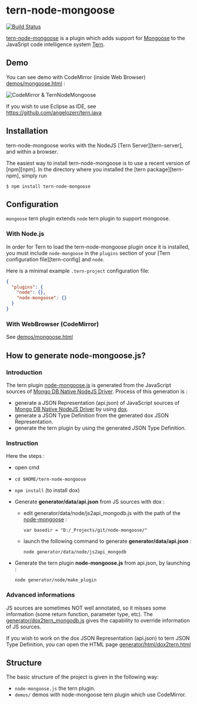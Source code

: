 # tern-node-mongoose

[![Build Status](https://secure.travis-ci.org/angelozerr/tern-node-mongoose.png)](http://travis-ci.org/angelozerr/tern-node-mongoose)

[tern-node-mongoose](https://github.com/angelozerr/tern-node-mongoose) is a plugin which adds support for [Mongoose](http://mongoosejs.com/) to the JavaSript code intelligence system [Tern](http://ternjs.net/).

## Demo

You can see demo with CodeMirror (inside Web Browser) [demos/mongoose.html](https://github.com/angelozerr/tern-node-mongoose/blob/master/demos/mongoose.html) :

![CodeMirror & TernNodeMongoose](https://github.com/angelozerr/tern-node-mongoose/wiki/images/CodeMirror_TernNodeMongooseCompletions.png)

If you wish to use Eclipse as IDE, see https://github.com/angelozerr/tern.java

## Installation

tern-node-mongoose works with the NodeJS [Tern Server][tern-server], and within a browser.

The easiest way to install tern-node-mongoose is to use a recent version of
[npm][npm]. In the directory where you installed the [tern package][tern-npm],
simply run

```
$ npm install tern-node-mongoose
```

## Configuration

`mongoose` tern plugin extends `node` tern plugin to support mongoose.

### With Node.js

In order for Tern to load the tern-node-mongoose plugin once it is installed, you must
include `node-mongoose` in the `plugins` section of your [Tern configuration
file][tern-config] and `node`.

Here is a minimal example `.tern-project` configuration file:

```json
{
  "plugins": {
    "node": {},
    "node-mongoose": {}
  }
}
```

### With WebBrowser (CodeMirror)

See [demos/mongoose.html](https://github.com/angelozerr/tern-node-mongoose/blob/master/demos/mongoose.html)
## How to generate node-mongoose.js?

### Introduction

The tern plugin [node-mongoose.js](https://github.com/angelozerr/tern-node-mongoose/blob/master/node-mongoose.js) is generated from the JavaScript sources of [Mongo DB Native NodeJS Driver](http://mongodb.github.io/node-mongoose/).
Process of this generation is : 

 * generate a JSON Representation (api.json) of JavaScript sources of [Mongo DB Native NodeJS Driver](http://mongodb.github.io/node-mongoose/) by using [dox](https://github.com/visionmedia/dox).
 * generate a JSON Type Definition from the generated dox JSON Representation.
 * generate the tern plugin by using the generated JSON Type Definition.
 
### Instruction 

Here the steps : 
  
* open cmd  
* `cd $HOME/tern-node-mongoose`
* `npm install` (to install dox)
* Generate **generator/data/api.json** from JS sources with dox : 
  
  * edit generator/data/node/js2api_mongodb.js with the path of the [node-mongoose](https://github.com/mongodb/node-mongoose) :
 
 	`var basedir = "D:/_Projects/git/node-mongoose/"`
 
  * launch the following command to generate **generator/data/api.json** :
  
	`node generator/data/node/js2api_mongodb`

* Generate the tern plugin **node-mongoose.js** from api.json, by launching :
 
	`node generator/node/make_plugin`

### Advanced informations

JS sources are sometimes NOT well annotated, so it misses some information (some return function, parameter type, etc). The [generator/dox2tern_mongodb.js](generator/dox2tern_mongodb.js) gives the capability to override information of JS sources.

If you wish to work on the dox JSON Representation (api.json) to tern JSON Type Definition, you can open the HTML page [generator/html/dox2tern.html](generator/html/dox2tern.html)

## Structure

The basic structure of the project is given in the following way:

* `node-mongoose.js` the tern plugin.
* `demos/` demos with node-mongoose tern plugin which use CodeMirror.
